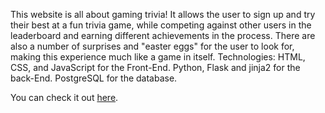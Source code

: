 This website is all about gaming trivia! It allows the user to sign up and try their best at a fun trivia game, 
while competing against other users in the leaderboard and earning different achievements in the process.
There are also a number of surprises and "easter eggs" for the user to look for, making this experience much like a game in itself.
Technologies: HTML, CSS, and JavaScript for the Front-End. Python, Flask and jinja2 for the back-End. PostgreSQL for the database.

You can check it out [here](https://gaming-genius.herokuapp.com/).

